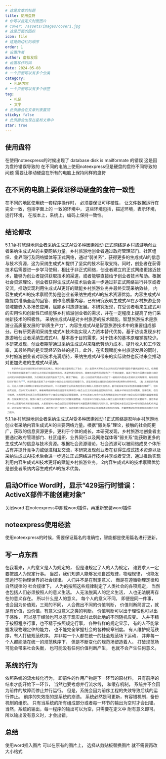 ```yaml
---
# 这是文章的标题
title: 使用盘符
# 你可以自定义封面图片
# cover: /assets/images/cover1.jpg
# 这是页面的图标
icon: file
# 这是侧边栏的顺序
order: 1
# 设置作者
author: 虚拟发现
# 设置写作时间
date: 2024-05-08
# 一个页面可以有多个分类
category:
  - 札记内容
# 一个页面可以有多个标签
tag:
  - 札记
  - 文字
# 此页面会在文章列表置顶
sticky: false
# 此页面会出现在星标文章中
star: true
---
```


<!-- more -->

## 使用盘符
在使用noteexpress的时候出现了
database disk is mailformate 的错误
这是因为盘符错误导致的
在不同的电脑上使用noteexpress但是硬盘的盘符不同导致的问题
需要让移动硬盘在所有的电脑上保持同样的盘符
## 在不同的电脑上要保证移动硬盘的盘符一致性
在不同的地区使用统一套程序操作时，
必须要保证可移植性，
让文件数据运行在完全一致，包括字面上的
一致的环境中，
这些环境包括，描述环境，表示环境，运行环境，
在版本上，系统上，编码上保持一致性。
## 结论修改
5.1.1乡村旅游地创业者采纳生成式AI受多种因素推动
正式网络是乡村旅游地创业者采纳生成式AI的主要网络力量。乡村旅游地创业者通过政府管理部门、社区组织、业界同行及网络媒体等正式网络，通过“弱关系”，获得更多的生成式AI的信息与技术资源，这为采纳生成式AI提供了坚实的技术获取支持。同时，创业者在获得技术后需要进一步学习使用，相比于非正式网络，创业者建立的正式网络更接近技术，能够为创业者提供获取技术的渠道，或者能够直接给予创业者技术帮助。根据社会资源理论，创业者获得生成式AI技术后会进一步通过非正式网络进行共享或者交流，推动实现利用生成式AI更好的赋能乡村旅游业务并最终实现采纳效益。
内容生成式AI的技术禀赋优势是创业者采纳生成式AI的技术资源优势。内容生成式AI能提供准确全面的回答、创作高质量内容，已有研究表明生成式AI在乡村旅游业务领域能嵌入多场景应用，赋能乡村旅游发展。本研究发现，在受访者看来生成式AI的实用性和创新性已经能够乡村旅游创业者的需求，并在一定程度上提高了他们采纳新技术的积极性。
采纳生成式AI是对乡村旅游的技术赋能。智慧旅游技术是旅游业高质量发展的“新质生产力”，内容生成式AI是智慧旅游技术中的重要组成部分。已有研究表明采纳生成式AI技术能实现人力资本替代优势。基于访谈发现乡村旅游地创业者采纳生成式AI，基本基于目的需求，对于技术的基本原理掌握较少。本研究发现，创业者期望通过采纳生成式AI来降低劳动力成本、提升收入和工作效率，其最终目的是实现经济效益的提升。此外，在实现赋能乡村旅游发展的同时，乡村旅游创业者对新技术充满期待，采纳生成式AI带来的实际效益也反过来会推动对更加先进的生成式AI采纳。
![alt text](image.png)
5.1.1乡村旅游地创业者采纳生成式AI受多种因素推动
1正式网络是影响乡村旅游地创业者采纳内容生成式AI的主要网络力量。根据“弱关系”理论，接触的社会网更广，获取的信息资源更多，更利于个体的成长，本研究发现，乡村旅游地创业者主要通过政府管理部门、社区组织、业界同行以及网络媒体等“弱关系”能获取更多的生成式AI的信息与技术资源。根据社会资源理论，社会资源可以被网络成员个体所占有并提升竞争力或促进相互交流，本研究发现创业者在获得生成式技术资源以及采纳生成式AI技术后会进一步通过正式网络进行技术共享或者交流，通过推动实现利用内容生成式AI技术更好的赋能乡村旅游业务。
2内容生成式AI的技术禀赋优势是创业者采纳内容生成式AI的技术优势。

## 启动Office Word时，显示“429运行时错误：ActiveX部件不能创建对象”
关闭word
在noteexpress中卸载word插件，再重新安装word插件

## noteexpress使用经验
使用noteexpress的时候，需要保证篇名的准确性，智能都是使用篇名进行更新。
## 写一点东西
在我看来，人的意义是人为规定的，
但是谁规定了人的人为规定，
谁要求人一定要按照人为规定行事。
当然，我们知道人能够发现自然规律，物理规律，
也能发现运行在物理世界的社会规律。
人们并不是在制定意义，
而是在遵循物理定律和自然规律的
社会规律下，
人为的按照这些规律制定了人类社会的各项规定，
当然也包括人们必须按照人的意义生活。
人无法脱离人的定义生活，
人也无法脱离存在的意义存在。
所以什么是人的意义。
每个人的意义不同，
即便是同一件事，
也会因为价值观，三观的不同，
人会做出不同的价值判断，
价值判断简言之，就是有价值，没价值，有意义没意义之类的判断。
价值判断可以出于理性也可以出于感性，
可以基于经验也可以基于现实此时此刻此地的不同随机应变。
人并不精于按照程序行事，也不精于按照规定行事，
各种各样的规定显示，
有的人不能掌握发现物理定律的能力，
也不能完全掌握社会的各种规章制度。
有人维护规范秩序，有人打破规范秩序。
并非每一个人都在统一的社会规范场下运动，
并非每一个人都能活在统一的规范秩序下，
但是不断变化的规范场塑造着人。
打破规范场可能会带来社会失衡，
也可能没有任何价值判断产生，
也就不会产生任何意义。
## 系统的行为
依照系统的流水线化行为，
即前件的作用产物是下一环节的原材料，
只有前序的结束才能开始下一环节，
当然也要考虑并行流水线，
和缓存机制，
系统并不会因为前件的故障而停止并行运行。
但是，系统会因为前序工程的失效导致后续的运行停止。
前序的失效指的是系统的崩溃。
系统必然是可更新，有容错机制，备份机制的组织。
只有当系统的所有组成部分或者每一环节的输出为空时才会出错。
当然，系统的输出，每一程序的输出可以为空，只需要在定义中
附有意义即可。所以输出没有意义时，才会出错。
## 总结
使用word插入图片
可以在原有的图片上，
选择从剪贴板替换图片
就不需要再改大小格式